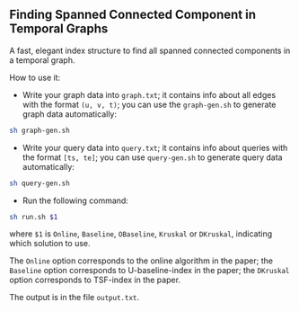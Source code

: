## Finding Spanned Connected Component in Temporal Graphs

A fast, elegant index structure to find all spanned connected components in a temporal graph.

How to use it:

- Write your graph data into ``graph.txt``; it contains info about all edges with the format ``(u, v, t)``; you can use the ``graph-gen.sh`` to generate graph data automatically:

```sh
sh graph-gen.sh
```

- Write your query data into ``query.txt``; it contains info about queries with the format ``[ts, te]``; you can use ``query-gen.sh`` to generate query data automatically:

```sh
sh query-gen.sh
```

- Run the following command:

```sh
sh run.sh $1
```

where ``$1`` is ``Online``, ``Baseline``, ``OBaseline``, ``Kruskal`` or ``DKruskal``, indicating which solution to use.

The ``Online`` option corresponds to the online algorithm in the paper; the ``Baseline`` option corresponds to U-baseline-index in the paper; the ``DKruskal`` option corresponds to TSF-index in the paper.

The output is in the file ``output.txt``.